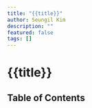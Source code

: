 ```yaml
---
title: "{{title}}"
author: Seungil Kim
description: ""
featured: false
tags: []
---
```

# {{title}}

## Table of Contents